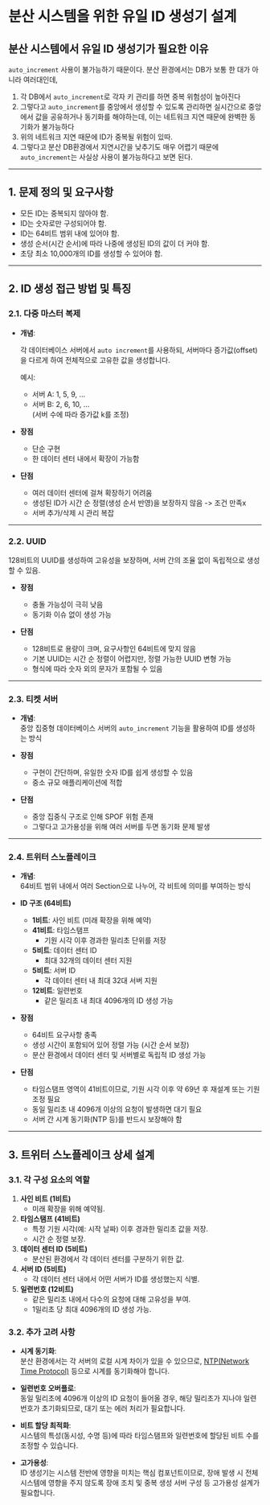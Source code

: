 
# 분산 시스템을 위한 유일 ID 생성기 설계


## 분산 시스템에서 유일 ID 생성기가 필요한 이유
`auto_increment` 사용이 불가능하기 때문이다. 분산 환경에서는 DB가 보통 한 대가 아니라 여러대인데,
1. 각 DB에서 `auto_increment`로 각자 키 관리를 하면 중복 위험성이 높아진다
2. 그렇다고 `auto_increment`를 중앙에서 생성할 수 있도록 관리하면 실시간으로 중앙에서 값을 공유하거나 동기화를 해야하는데, 이는 네트워크 지연 때문에 완벽한 동기화가 불가능하다
3. 위의 네트워크 지연 때문에 ID가 중복될 위험이 있따.
4. 그렇다고 분산 DB환경에서 지연시간을 낮추기도 매우 어렵기 때문에 `auto_increment`는 사실상 사용이 불가능하다고 보면 된다.

---

## 1. 문제 정의 및 요구사항

- 모든 ID는 중복되지 않아야 함.
- ID는 숫자로만 구성되어야 함.
- ID는 64비트 범위 내에 있어야 함.
- 생성 순서(시간 순서)에 따라 나중에 생성된 ID의 값이 더 커야 함.
- 초당 최소 10,000개의 ID를 생성할 수 있어야 함.

---

## 2. ID 생성 접근 방법 및 특징

### 2.1. 다중 마스터 복제 

- **개념**:  

  각 데이터베이스 서버에서 `auto increment`를 사용하되, 서버마다 증가값(offset)을 다르게 하여 전체적으로 고유한 값을 생성합니다.  

  예시:
    - 서버 A: 1, 5, 9, …
    - 서버 B: 2, 6, 10, …  
      (서버 수에 따라 증가값 k를 조정)

- **장점**
    - 단순 구현
    - 한 데이터 센터 내에서 확장이 가능함

- **단점**
    - 여러 데이터 센터에 걸쳐 확장하기 어려움
    - 생성된 ID가 시간 순 정렬(생성 순서 반영)을 보장하지 않음 -> 조건 만족x
    - 서버 추가/삭제 시 관리 복잡

---

### 2.2. UUID
128비트의 UUID를 생성하여 고유성을 보장하며, 서버 간의 조율 없이 독립적으로 생성할 수 있음. 

- **장점**
    - 충돌 가능성이 극히 낮음
    - 동기화 이슈 없이 생성 가능

- **단점**
    - 128비트로 용량이 크며, 요구사항인 64비트에 맞지 않음
    - 기본 UUID는 시간 순 정렬이 어렵지만, 정렬 가능한 UUID 변형 가능
    - 형식에 따라 숫자 외의 문자가 포함될 수 있음

---

### 2.3. 티켓 서버 

- **개념**:  
  중앙 집중형 데이터베이스 서버의 `auto_increment` 기능을 활용하여 ID를 생성하는 방식

- **장점**
    - 구현이 간단하며, 유일한 숫자 ID를 쉽게 생성할 수 있음
    - 중소 규모 애플리케이션에 적합

- **단점**
    - 중앙 집중식 구조로 인해 SPOF 위험 존재
    - 그렇다고 고가용성을 위해 여러 서버를 두면 동기화 문제 발생

---

### 2.4. 트위터 스노플레이크

- **개념**:  
  64비트 범위 내에서 여러 Section으로 나누어, 각 비트에 의미를 부여하는 방식

- **ID 구조 (64비트)**
    - **1비트**: 사인 비트 (미래 확장을 위해 예약)
    - **41비트**: 타임스탬프
        - 기원 시각 이후 경과한 밀리초 단위를 저장 
    - **5비트**: 데이터 센터 ID
        - 최대 32개의 데이터 센터 지원
    - **5비트**: 서버 ID
        - 각 데이터 센터 내 최대 32대 서버 지원
    - **12비트**: 일련번호
        - 같은 밀리초 내 최대 4096개의 ID 생성 가능

- **장점**
    - 64비트 요구사항 충족
    - 생성 시간이 포함되어 있어 정렬 가능 (시간 순서 보장)
    - 분산 환경에서 데이터 센터 및 서버별로 독립적 ID 생성 가능

- **단점**
    - 타임스탬프 영역이 41비트이므로, 기원 시각 이후 약 69년 후 재설계 또는 기원 조정 필요
    - 동일 밀리초 내 4096개 이상의 요청이 발생하면 대기 필요
    - 서버 간 시계 동기화(NTP 등)를 반드시 보장해야 함

---

## 3. 트위터 스노플레이크 상세 설계

### 3.1. 각 구성 요소의 역할

1. **사인 비트 (1비트)**
    - 미래 확장을 위해 예약됨.
2. **타임스탬프 (41비트)**
    - 특정 기원 시각(예: 시작 날짜) 이후 경과한 밀리초 값을 저장.
    - 시간 순 정렬 보장.
3. **데이터 센터 ID (5비트)**
    - 분산된 환경에서 각 데이터 센터를 구분하기 위한 값.
4. **서버 ID (5비트)**
    - 각 데이터 센터 내에서 어떤 서버가 ID를 생성했는지 식별.
5. **일련번호 (12비트)**
    - 같은 밀리초 내에서 다수의 요청에 대해 고유성을 부여.
    - 1밀리초 당 최대 4096개의 ID 생성 가능.

### 3.2. 추가 고려 사항

- **시계 동기화**:  
  분산 환경에서는 각 서버의 로컬 시계 차이가 있을 수 있으므로, [NTP(Network Time Protocol)](https://www.ntp.org/) 등으로 시계를 동기화해야 합니다.

- **일련번호 오버플로**:  
  동일 밀리초에 4096개 이상의 ID 요청이 들어올 경우, 해당 밀리초가 지나야 일련번호가 초기화되므로, 대기 또는 에러 처리가 필요합니다.

- **비트 할당 최적화**:  
  시스템의 특성(동시성, 수명 등)에 따라 타임스탬프와 일련번호에 할당된 비트 수를 조정할 수 있습니다.

- **고가용성**:  
  ID 생성기는 시스템 전반에 영향을 미치는 핵심 컴포넌트이므로, 장애 발생 시 전체 시스템에 영향을 주지 않도록 장애 조치 및 중복 생성 서버 구성 등 고가용성 설계가 필요합니다.
